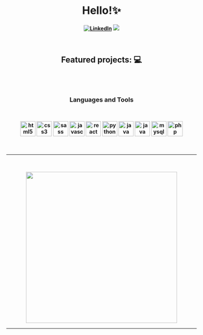 <p>
  <h1 align="center"><b>Hello!✨</h1>
</p>
<p align="center">
<a href="[https://www.linkedin.com/in/pilarakoch/](https://www.linkedin.com/in/pilarakoch/)"><img src="https://img.shields.io/badge/linkedin-%230077B5.svg?&style=for-the-badge&logo=linkedin&logoColor=white" alt="LinkedIn" /></a>
<a href="https://pkcnj.netlify.app/"><img src="https://img.shields.io/badge/-Portfolio-%23ff69b4&?style=for-the-badge&?color=#674EA7 alt="Portfolio" /></a>
</p>
<br />
<h2 align="center">Featured projects: 💻</h2>
<br />

<br />
<p>
<h3 align="center"> Languages and Tools</h3>
</p>
<br />
<p align="center">
<img src="https://cdn.jsdelivr.net/gh/devicons/devicon/icons/html5/html5-original-wordmark.svg" alt="html5" width="40" height="40"/>
<img src="https://cdn.jsdelivr.net/gh/devicons/devicon/icons/css3/css3-original-wordmark.svg" alt="css3" width="40" height="40"/>
<img src="https://cdn.jsdelivr.net/gh/devicons/devicon/icons/sass/sass-original.svg" alt="sass" width="40" height="40"/>
<img src="https://cdn.jsdelivr.net/gh/devicons/devicon/icons/javascript/javascript-plain.svg" alt="javascript" width="40" height="40"/>
<img src="https://cdn.jsdelivr.net/gh/devicons/devicon/icons/react/react-original.svg" alt="react" width="40" height="40"/>
<img src="https://cdn.jsdelivr.net/gh/devicons/devicon/icons/python/python-original.svg" alt="python" width="40" height="40"/>
<img src="https://cdn.jsdelivr.net/gh/devicons/devicon/icons/java/java-original.svg" alt="java" width="40" height="40"/>
<img src="https://cdn.jsdelivr.net/gh/devicons/devicon/icons/mongodb/mongodb-original.svg" alt="java" width="40" height="40"/>
<img src="https://cdn.jsdelivr.net/gh/devicons/devicon/icons/mysql/mysql-plain.svg" alt="mysql" width="40" height="40"/>
<img src="https://cdn.jsdelivr.net/gh/devicons/devicon/icons/php/php-plain.svg" alt="php" width="40" height="40"/>

  
  


</p>
<br />

---

<br />
<p align="center">
<img src="https://github-readme-stats.vercel.app/api/top-langs/?username=pkcnj&layout=compact&theme=radical" width="400" />
</p>

---
